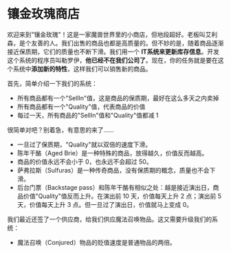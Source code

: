 # 镶金玫瑰商店

欢迎来到"镶金玫瑰"！这是一家魔兽世界里的小商店，但地段超好。老板叫艾利森，是个友善的人。我们出售的商品也都是高质量的。但不妙的是，随着商品逐渐接近保质期，它们的质量也不断下滑。我们用一个 **IT系统来更新库存信息**。开发这个系统的程序员叫勒罗伊，**他已经不在我们公司了**。现在，你的任务就是要在这个系统中**添加新的特性**，这样我们可以销售新的商品。

首先，简单介绍一下我们的系统：

- 所有商品都有一个"SellIn"值，这是商品的保质期，最好在这么多天之内卖掉
- 所有商品都有一个"Quality"值，代表商品的价值
- 每过一天，所有商品的"SellIn"值和"Quality"值都减 1

很简单对吧？别着急，有意思的来了……

- 一旦过了保质期，"Quality"就以双倍的速度下滑。
- 陈年干酪（Aged Brie）是一种特殊的商品，放得越久，价值反而越高。
- 商品的价值永远不会小于 0，也永远不会超过 50。
- 萨弗拉斯（Sulfuras）是一种传奇商品，没有保质期的概念，质量也不会下滑。
- 后台门票（Backstage pass）和陈年干酪有相似之处：越是接近演出日，商品价值"Quality"值反而上升。在演出前 10 天，价值每天上升 2 点；演出前 5 天，价值每天上升 3 点。但一旦过了演出日，价值就马上变成 0。

我们最近还签了一个供应商，给我们供应魔法召唤物品。这又需要升级我们的系统：

- 魔法召唤（Conjured）物品的贬值速度是普通物品的两倍。